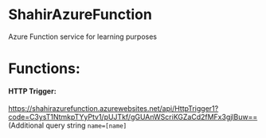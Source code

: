 # ShahirAzureFunction
Azure Function service for learning purposes

# Functions:

#### HTTP Trigger:
https://shahirazurefunction.azurewebsites.net/api/HttpTrigger1?code=C3ysT1NtmkpTYyPtv1/pUJTkf/gGUAnWScriKGZaCd2fMFx3gjlBuw==
(Additional query string ```name=[name]```
